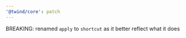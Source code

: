```yaml
---
'@twind/core': patch
---
```


BREAKING: renamed `apply` to `shortcut` as it better reflect what it does
